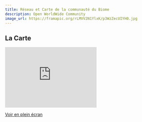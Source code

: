 ```yaml
---
title: Réseau et Carte de la communauté du Biome
description: Open WorldWide Community
image_url: https://framapic.org/rLMVV2N1YlxK/p3WzZecUIYH0.jpg
---
```


## La Carte

<iframe width="60%" height="200px" frameBorder="0" src="http://umap.openstreetmap.fr/fr/map/we-are-biomers-map_52928?scaleControl=false&miniMap=false&scrollWheelZoom=false&zoomControl=true&allowEdit=false&moreControl=true&searchControl=null&tilelayersControl=null&embedControl=null&datalayersControl=true&onLoadPanel=undefined&captionBar=false"></iframe><p><a href="http://umap.openstreetmap.fr/fr/map/we-are-biomers-map_52928">Voir en plein écran</a></p>

